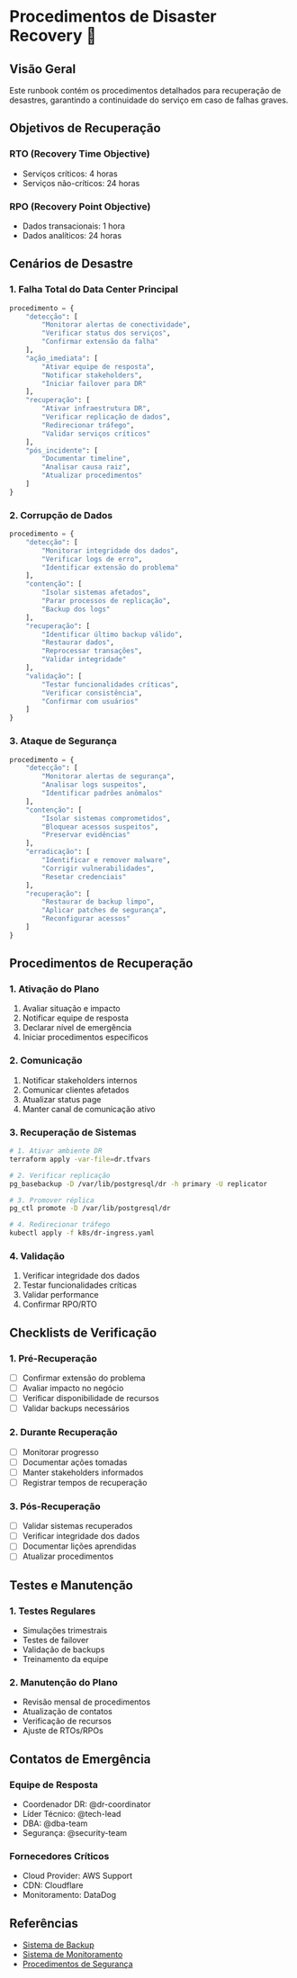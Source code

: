 # Procedimentos de Disaster Recovery 🚨

## Visão Geral
Este runbook contém os procedimentos detalhados para recuperação de desastres, garantindo a continuidade do serviço em caso de falhas graves.

## Objetivos de Recuperação

### RTO (Recovery Time Objective)
- Serviços críticos: 4 horas
- Serviços não-críticos: 24 horas

### RPO (Recovery Point Objective)
- Dados transacionais: 1 hora
- Dados analíticos: 24 horas

## Cenários de Desastre

### 1. Falha Total do Data Center Principal
```python
procedimento = {
    "detecção": [
        "Monitorar alertas de conectividade",
        "Verificar status dos serviços",
        "Confirmar extensão da falha"
    ],
    "ação_imediata": [
        "Ativar equipe de resposta",
        "Notificar stakeholders",
        "Iniciar failover para DR"
    ],
    "recuperação": [
        "Ativar infraestrutura DR",
        "Verificar replicação de dados",
        "Redirecionar tráfego",
        "Validar serviços críticos"
    ],
    "pós_incidente": [
        "Documentar timeline",
        "Analisar causa raiz",
        "Atualizar procedimentos"
    ]
}
```

### 2. Corrupção de Dados
```python
procedimento = {
    "detecção": [
        "Monitorar integridade dos dados",
        "Verificar logs de erro",
        "Identificar extensão do problema"
    ],
    "contenção": [
        "Isolar sistemas afetados",
        "Parar processos de replicação",
        "Backup dos logs"
    ],
    "recuperação": [
        "Identificar último backup válido",
        "Restaurar dados",
        "Reprocessar transações",
        "Validar integridade"
    ],
    "validação": [
        "Testar funcionalidades críticas",
        "Verificar consistência",
        "Confirmar com usuários"
    ]
}
```

### 3. Ataque de Segurança
```python
procedimento = {
    "detecção": [
        "Monitorar alertas de segurança",
        "Analisar logs suspeitos",
        "Identificar padrões anômalos"
    ],
    "contenção": [
        "Isolar sistemas comprometidos",
        "Bloquear acessos suspeitos",
        "Preservar evidências"
    ],
    "erradicação": [
        "Identificar e remover malware",
        "Corrigir vulnerabilidades",
        "Resetar credenciais"
    ],
    "recuperação": [
        "Restaurar de backup limpo",
        "Aplicar patches de segurança",
        "Reconfigurar acessos"
    ]
}
```

## Procedimentos de Recuperação

### 1. Ativação do Plano
1. Avaliar situação e impacto
2. Notificar equipe de resposta
3. Declarar nível de emergência
4. Iniciar procedimentos específicos

### 2. Comunicação
1. Notificar stakeholders internos
2. Comunicar clientes afetados
3. Atualizar status page
4. Manter canal de comunicação ativo

### 3. Recuperação de Sistemas
```bash
# 1. Ativar ambiente DR
terraform apply -var-file=dr.tfvars

# 2. Verificar replicação
pg_basebackup -D /var/lib/postgresql/dr -h primary -U replicator

# 3. Promover réplica
pg_ctl promote -D /var/lib/postgresql/dr

# 4. Redirecionar tráfego
kubectl apply -f k8s/dr-ingress.yaml
```

### 4. Validação
1. Verificar integridade dos dados
2. Testar funcionalidades críticas
3. Validar performance
4. Confirmar RPO/RTO

## Checklists de Verificação

### 1. Pré-Recuperação
- [ ] Confirmar extensão do problema
- [ ] Avaliar impacto no negócio
- [ ] Verificar disponibilidade de recursos
- [ ] Validar backups necessários

### 2. Durante Recuperação
- [ ] Monitorar progresso
- [ ] Documentar ações tomadas
- [ ] Manter stakeholders informados
- [ ] Registrar tempos de recuperação

### 3. Pós-Recuperação
- [ ] Validar sistemas recuperados
- [ ] Verificar integridade dos dados
- [ ] Documentar lições aprendidas
- [ ] Atualizar procedimentos

## Testes e Manutenção

### 1. Testes Regulares
- Simulações trimestrais
- Testes de failover
- Validação de backups
- Treinamento da equipe

### 2. Manutenção do Plano
- Revisão mensal de procedimentos
- Atualização de contatos
- Verificação de recursos
- Ajuste de RTOs/RPOs

## Contatos de Emergência

### Equipe de Resposta
- Coordenador DR: @dr-coordinator
- Líder Técnico: @tech-lead
- DBA: @dba-team
- Segurança: @security-team

### Fornecedores Críticos
- Cloud Provider: AWS Support
- CDN: Cloudflare
- Monitoramento: DataDog

## Referências
- [Sistema de Backup](../architecture/backup-system.md)
- [Sistema de Monitoramento](../architecture/monitoring-system.md)
- [Procedimentos de Segurança](../architecture/security-system.md) 